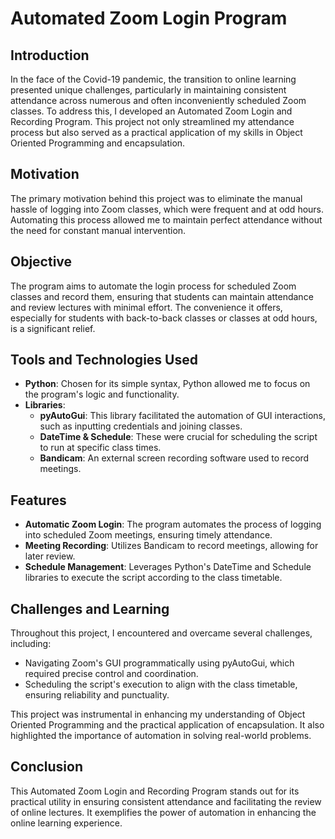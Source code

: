 # Automated Zoom Login Program

## **Introduction**

In the face of the Covid-19 pandemic, the transition to online learning presented unique challenges, particularly in maintaining consistent attendance across numerous and often inconveniently scheduled Zoom classes. To address this, I developed an Automated Zoom Login and Recording Program. This project not only streamlined my attendance process but also served as a practical application of my skills in Object Oriented Programming and encapsulation.

## **Motivation**

The primary motivation behind this project was to eliminate the manual hassle of logging into Zoom classes, which were frequent and at odd hours. Automating this process allowed me to maintain perfect attendance without the need for constant manual intervention.

## **Objective**

The program aims to automate the login process for scheduled Zoom classes and record them, ensuring that students can maintain attendance and review lectures with minimal effort. The convenience it offers, especially for students with back-to-back classes or classes at odd hours, is a significant relief.

## **Tools and Technologies Used**

- **Python**: Chosen for its simple syntax, Python allowed me to focus on the program's logic and functionality.
- **Libraries**:
  - **pyAutoGui**: This library facilitated the automation of GUI interactions, such as inputting credentials and joining classes.
  - **DateTime & Schedule**: These were crucial for scheduling the script to run at specific class times.
  - **Bandicam**: An external screen recording software used to record meetings.

## **Features**

- **Automatic Zoom Login**: The program automates the process of logging into scheduled Zoom meetings, ensuring timely attendance.
- **Meeting Recording**: Utilizes Bandicam to record meetings, allowing for later review.
- **Schedule Management**: Leverages Python's DateTime and Schedule libraries to execute the script according to the class timetable.

## **Challenges and Learning**

Throughout this project, I encountered and overcame several challenges, including:
- Navigating Zoom's GUI programmatically using pyAutoGui, which required precise control and coordination.
- Scheduling the script's execution to align with the class timetable, ensuring reliability and punctuality.

This project was instrumental in enhancing my understanding of Object Oriented Programming and the practical application of encapsulation. It also highlighted the importance of automation in solving real-world problems.

## **Conclusion**

This Automated Zoom Login and Recording Program stands out for its practical utility in ensuring consistent attendance and facilitating the review of online lectures. It exemplifies the power of automation in enhancing the online learning experience.
